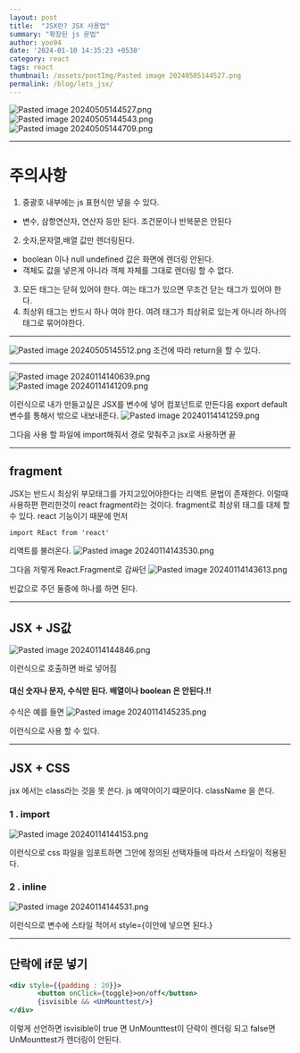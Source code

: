 ```yaml
---
layout: post
title:  "JSX란? JSX 사용법"
summary: "확장된 js 문법"
author: yoo94
date: '2024-01-10 14:35:23 +0530'
category: react
tags: react
thumbnail: /assets/postImg/Pasted image 20240505144527.png
permalink: /blog/lets_jsx/
---
```

<img src="/assets/postImg/Pasted image 20240505144527.png" alt="Pasted image 20240505144527.png" style="max-width:100%;">
<img src="/assets/postImg/Pasted image 20240505144543.png" alt="Pasted image 20240505144543.png" style="max-width:100%;">
<img src="/assets/postImg/Pasted image 20240505144709.png" alt="Pasted image 20240505144709.png" style="max-width:100%;">

---
# 주의사항

1. 중괄호 내부에는 js 표현식만 넣을 수 있다.
- 변수, 삼항연산자, 연산자 등만 된다. 조건문이나 반복문은 안된다
2. 숫자,문자열,배열 값만 렌더링된다.
- boolean 이나 null undefined 값은 화면에 렌더링 안된다.
- 객체도 값을 넣은게 아니라 객체 자체를 그대로 렌더링 할 수 없다.
3. 모든 태그는 닫혀 있어야 한다. 여는 태그가 있으면 무조건 닫는 태그가 있어야 한다.
4. 최상위 태그는 반드시 하나 여야 한다. 여려 태그가 최상위로 있는게 아니라 하나의 태그로 묶어야한다.

---
<img src="/assets/postImg/Pasted image 20240505145512.png" alt="Pasted image 20240505145512.png" style="max-width:100%;">
조건에 따라 return을 할 수 있다. 

---
<img src="/assets/postImg/Pasted image 20240114140639.png" alt="Pasted image 20240114140639.png" style="max-width:100%;">
<img src="/assets/postImg/Pasted image 20240114141209.png" alt="Pasted image 20240114141209.png" style="max-width:100%;">

이런식으로 내가 만들고싶은 JSX를 변수에 넣어 컴포넌트로 만든다음
export default 변수를 통해서 밖으로 내보내준다.
<img src="/assets/postImg/Pasted image 20240114141259.png" alt="Pasted image 20240114141259.png" style="max-width:100%;">

그다음 사용 할 파일에 import해줘서 경로 맞춰주고
jsx로 사용하면 끝

---
## fragment

JSX는 반드시 최상위 부모태그를 가지고있어야한다는 리액트 문법이 존재한다.
이럴때 사용하편 편리한것이 react fragment라는 것이다.
fragment로 최상위 태그를 대체 할 수 있다.
react 기능이기 때문에 먼저
 ```
 import REact from 'react'
```
리액트를 불러온다.
<img src="/assets/postImg/Pasted image 20240114143530.png" alt="Pasted image 20240114143530.png" style="max-width:100%;">

그다음 저렇게 React.Fragment로 감싸던
<img src="/assets/postImg/Pasted image 20240114143613.png" alt="Pasted image 20240114143613.png" style="max-width:100%;">

빈값으로 주던 둘중에 하나를 하면 된다.

---

## JSX + JS값
<img src="/assets/postImg/Pasted image 20240114144846.png" alt="Pasted image 20240114144846.png" style="max-width:100%;">

이런식으로 호출하면 바로 넣어짐
#### 대신 숫자나 문자, 수식만 된다. 배열이나 boolean 은 안된다.!!

수식은 예를 들면
<img src="/assets/postImg/Pasted image 20240114145235.png" alt="Pasted image 20240114145235.png" style="max-width:100%;">

이런식으로 사용 할 수 있다.

---
## JSX + CSS

jsx 에서는 class라는 것을 못 쓴다. js 예약어이기 떄문이다.
className 을 쓴다.

### 1 . import
<img src="/assets/postImg/Pasted image 20240114144153.png" alt="Pasted image 20240114144153.png" style="max-width:100%;">

이런식으로 css 파일을 임포트하면 그안에 정의된 선택자들에 따라서 스타일이 적용된다.

### 2 . inline
<img src="/assets/postImg/Pasted image 20240114144531.png" alt="Pasted image 20240114144531.png" style="max-width:100%;">

이런식으로 변수에 스타일 적어서 style={이안에 넣으면 된다.}

---
## 단락에 if문 넣기


```jsx
<div style={{padding : 20}}>
       <button onClick={toggle}>on/off</button>
       {isvisible && <UnMounttest/>}
</div>
```

이렇게 선언하면 isvisible이 true 면 UnMounttest이 단락이 렌더링 되고
false면 UnMounttest가 렌더링이 안된다.
